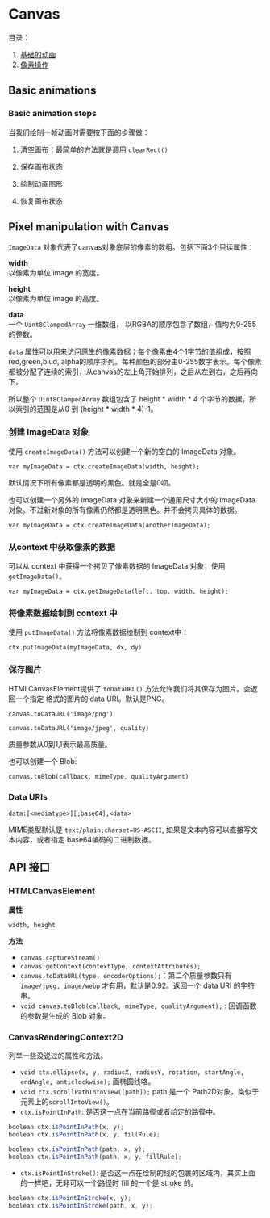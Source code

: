 # Canvas

目录：  

1. [基础的动画](#part1)
2. [像素操作](#part2)


## Basic animations

<a name="part1"></a>  

### Basic animation steps

当我们绘制一帧动画时需要按下面的步骤做：  

1. 清空画布：最简单的方法就是调用 `clearRect()`

2. 保存画布状态

3. 绘制动画图形

4. 恢复画布状态

<a name="part2"></a>  

## Pixel manipulation with Canvas

`ImageData` 对象代表了canvas对象底层的像素的数组。包括下面3个只读属性：  

**width**  
以像素为单位 image 的宽度。  

**height**  
以像素为单位 image 的高度。  

**data**  
一个 `Uint8ClampedArray` 一维数组， 以RGBA的顺序包含了数组，值均为0-255的整数。  

`data` 属性可以用来访问原生的像素数据；每个像素由4个1字节的值组成，按照 red,green,blud, alpha的顺序排列。每种颜色的部分由0-255数字表示。每个像素都被分配了连续的索引，从canvas的左上角开始排列，之后从左到右，之后再向下。  

所以整个 `Uint8ClampedArray` 数组包含了 height * width * 4 个字节的数据，所以索引的范围是从0 到 (height * width * 4)-1。  

### 创建 ImageData 对象

使用 `createImageData()` 方法可以创建一个新的空白的 ImageData 对象。  

`var myImageData = ctx.createImageData(width, height); `  

默认情况下所有像素都是透明的黑色。就是全是0呗。   

也可以创建一个另外的 ImageData 对象来新建一个通用尺寸大小的 ImageData 对象。不过新对象的所有像素仍然都是透明黑色。并不会拷贝具体的数据。  

`var myImageData = ctx.createImageData(anotherImageData);`  

### 从context 中获取像素的数据

可以从 context 中获得一个拷贝了像素数据的 ImageData 对象，使用 `getImageData()`。  

`var myImageData = ctx.getImageData(left, top, width, height);`   

### 将像素数据绘制到 context 中

使用 `putImageData()` 方法将像素数据绘制到 context中：  

`ctx.putImageData(myImageData, dx, dy)`  

### 保存图片

HTMLCanvasElement提供了 `toDataURL()` 方法允许我们将其保存为图片。会返回一个指定
格式的图片的 data URI。默认是PNG。  

`canvas.toDataURL('image/png')`  

`canvas.toDataURL('image/jpeg', quality)`  

质量参数从0到1,1表示最高质量。  

也可以创建一个 Blob:  

`canvas.toBlob(callback, mimeType, qualityArgument)`  

### Data URIs

`data:[<mediatype>][;base64],<data>`  

MIME类型默认是 `text/plain;charset=US-ASCII`, 如果是文本内容可以直接写文本内容，或者指定 base64编码的二进制数据。  


## API 接口

### HTMLCanvasElement

**属性**  

`width, height`  

**方法**   

+ `canvas.captureStream()`
+ `canvas.getContext(contextType, contextAttributes);`   
+ `canvas.toDataURL(type, encoderOptions);`：第二个质量参数只有 `image/jpeg, image/webp` 才有用，默认是0.92。返回一个 data URI 的字符串。  
+ `void canvas.toBlob(callback, mimeType, qualityArgument);` : 回调函数的参数是生成的 Blob 对象。  

### CanvasRenderingContext2D

列举一些没说过的属性和方法。  

+ `void ctx.ellipse(x, y, radiusX, radiusY, rotation, startAngle, endAngle, anticlockwise);`  画椭圆线咯。  
+ `void ctx.scrollPathIntoView([path]);` path 是一个 Path2D对象，类似于元素上的`scrollIntoView()`。      
+ `ctx.isPointInPath`: 是否这一点在当前路径或者给定的路径中。  

```javascript
boolean ctx.isPointInPath(x, y);
boolean ctx.isPointInPath(x, y, fillRule);

boolean ctx.isPointInPath(path, x, y);
boolean ctx.isPointInPath(path, x, y, fillRule);
```

+ `ctx.isPointInStroke()`: 是否这一点在绘制的线的包裹的区域内，其实上面的一样吧，无非可以一个路径时 fill 的一个是 stroke 的。  

```javascript
boolean ctx.isPointInStroke(x, y);
boolean ctx.isPointInStroke(path, x, y);
```   
